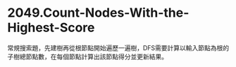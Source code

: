 # 2049.Count-Nodes-With-the-Highest-Score

常規搜索題，先建樹再從根節點開始遍歷一遍樹，DFS需要計算以輸入節點為根的子樹總節點數，在每個節點計算出該節點得分並更新結果。
